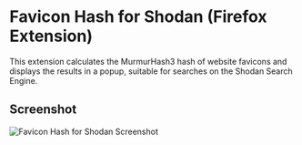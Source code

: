 # Favicon Hash for Shodan (Firefox Extension)
This extension calculates the MurmurHash3 hash of website favicons and displays the results in a popup, suitable for searches on the Shodan Search Engine.

## Screenshot

![Favicon Hash for Shodan Screenshot](screenshot/screenshot.png)

